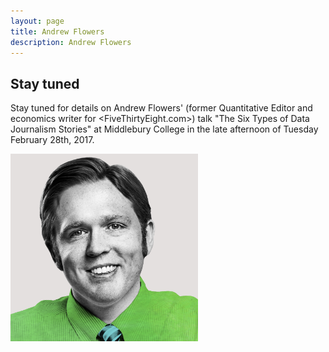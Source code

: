 ```yaml
---
layout: page
title: Andrew Flowers
description: Andrew Flowers
---
```


## Stay tuned

Stay tuned for details on Andrew Flowers' (former Quantitative Editor and economics writer for <FiveThirtyEight.com>) talk "The Six Types of Data Journalism Stories" at Middlebury College in the late afternoon of Tuesday February 28th, 2017. 

<img src="assets/images/ANDREWFLOWERS_fivethirtyeight_headshot.jpeg" width="300">